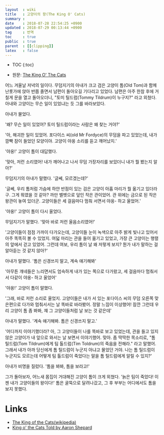 ```yaml
---
layout  : wiki
title   : 고양이의 왕(The King O' Cats)
summary : 
date    : 2018-07-28 22:54:25 +0900
updated : 2018-07-29 00:13:44 +0900
tag     : 번역
toc     : true
public  : true
parent  : [[clipping]]
latex   : false
---
```

* TOC
{:toc}

* 원문: [The King O' The Cats](http://www.sacred-texts.com/neu/eng/meft/meft32.htm )

어느 겨울날 저녁의 일이다.
무덤지기의 아내가 크고 검은 고양이 톰(Old Tom)과 함께 난롯가에 앉아 반쯤 졸면서 남편이 돌아오길 기다리고 있었다.
남편은 아주 한참 후에 거칠게 문을 열고 돌아오더니, "토미 틸드럼(Tommy Tildrum)이 누구지?" 라고 외쳤다. 아내와 고양이는 무슨 일이 있었냐는 듯 그를 바라보았다.

아내가 물었다.

'왜? 무슨 일이 있었어? 토미 틸드럼이라는 사람은 왜 찾는 거야?'

'아, 해괴한 일이 있었어. 포다이스 씨(old Mr Fordyce)의 무덤을 파고 있었는데, 내가 깜빡 잠이 들었던 모양이야. 고양이 야옹 소리를 듣고 깨어났지.'

'야옹!' 고양이 톰이 대답했다.

'맞아, 저런 소리였어! 내가 깨어나고 나서 무덤 가장자리를 보았더니 내가 뭘 봤는지 알아?'

무덤지기의 아내가 말했다. '글쎄, 모르겠는데?'

'글쎄, 우리 톰처럼 가슴에 하얀 반점이 있는 검은 고양이 아홉 마리가 뭘 옮기고 있더라구.
그게 뭐였을 것 같아?
까만 벨벳으로 덮인 작은 관이었어. 관 위에는 금으로 된 작은 왕관이 놓여 있더군.
고양이들은 세 걸음마다 멈춰 서면서 야옹- 하고 울었어.'

'야옹!' 고양이 톰이 다시 울었다.

무덤지기가 말했다. '맞아 바로 저런 울음소리였어!'

'고양이들이 점점 가까이 다가오는데, 고양이들 눈이 녹색으로 아주 밝게 빛나고 있어서 아주 똑똑히 볼 수 있었지. 여덟 마리는 관을 들어 옮기고 있었고, 가장 큰 고양이는 행렬의 앞에서 걷고 있었어. 그런데 여보, 우리 톰이 날 왜 저렇게 보지? 뭔가 내가 말하는 걸 알아듣는 것 같지 않아?'

아내가 말했다.  '톰은 신경쓰지 말고, 계속 얘기해봐'

'아무튼 걔네들은 느리면서도 엄숙하게 내가 있는 쪽으로 다가왔고, 세 걸음마다 멈춰서서 다같이 야옹- 하고 울었어'

'야옹!' 고양이 톰이 말했다.

'그래, 바로 저런 소리로 울었지.
고양이들은 내가 서 있는 포다이스 씨의 무덤 오른쪽 맞은편으로 다가와 멈춰서서는 날 똑바로 바라봤어.
정말 느낌이 이상했어! 잠깐 그런데 우리 고양이 톰 좀 봐봐, 쟤 그 고양이들처럼 날 보는 것 같은데'

아내가 말했다. '계속 얘기해봐. 톰은 신경쓰지 말고.'

'어디까지 이야기했더라? 아, 그 고양이들이 나를 똑바로 보고 있었는데, 관을 들고 있지 않은 고양이가 내 앞으로 와서는 날 보면서 이야기했어. 맞아. 좀 딱딱한 목소리로, "톰 틸드럼(Tom Tildrum)에게 팀 톨드럼(Tim Toldrum)의 죽음을 전해라." 라고 말했어. 그래서 내가 아까 당신에게 톰 틸드럼이 누군지 아냐고 물었던 거야. 나는 톰 틸드럼이 누군지도 모르는데 어떻게 팀 톨드럼이 죽었다는 말을 톰 틸드럼에게 알릴 수 있지?'

아내가 비명을 질렀다. '톰을 봐봐, 톰을 보라고!'

그가 돌아보자, 어느새 몸집이 거대해진 고양이 톰이 크게 외쳤다. '늙은 팀이 죽었다! 이젠 내가 고양이들의 왕이다!'
톰은 굴뚝으로 달려나갔고, 그 후 부부는 어디에서도 톰을 보지 못했다.


# Links

* [The King of the Cats(wikipedia)](https://en.wikipedia.org/wiki/The_King_of_the_Cats )
* [King o' the Cats Told by Aaron Shepard](http://www.aaronshep.com/stories/038.html )

